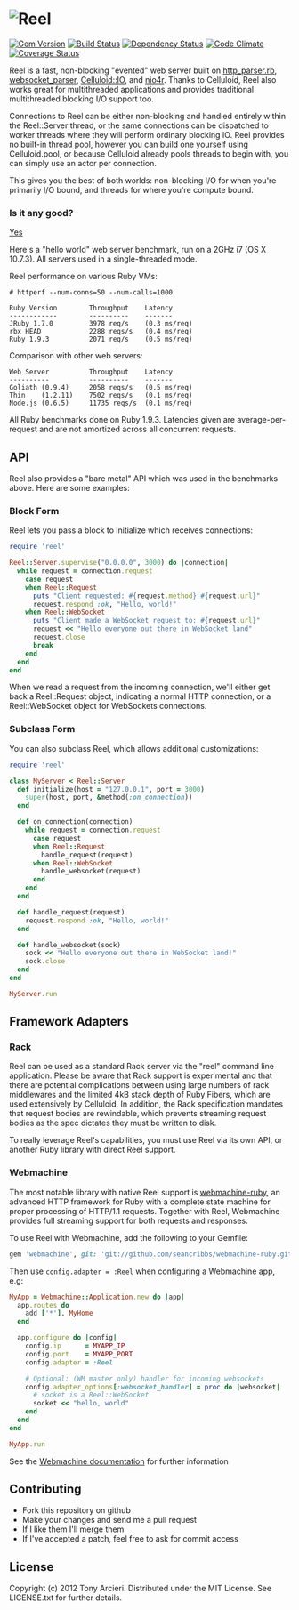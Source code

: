 ![Reel](https://github.com/celluloid/reel/raw/master/logo.png)
=======
[![Gem Version](https://badge.fury.io/rb/reel.png)](http://rubygems.org/gems/reel)
[![Build Status](https://secure.travis-ci.org/celluloid/reel.png?branch=master)](http://travis-ci.org/celluloid/reel)
[![Dependency Status](https://gemnasium.com/celluloid/reel.png)](https://gemnasium.com/celluloid/reel)
[![Code Climate](https://codeclimate.com/github/celluloid/reel.png)](https://codeclimate.com/github/celluloid/reel)
[![Coverage Status](https://coveralls.io/repos/celluloid/reel/badge.png?branch=master)](https://coveralls.io/r/celluloid/reel)

Reel is a fast, non-blocking "evented" web server built on [http_parser.rb][parser],
[websocket_parser][websockets], [Celluloid::IO][celluloidio], and [nio4r][nio4r]. Thanks
to Celluloid, Reel also works great for multithreaded applications and provides
traditional multithreaded blocking I/O support too.

[parser]: https://github.com/tmm1/http_parser.rb
[websockets]: https://github.com/afcapel/websocket_parser
[celluloidio]: https://github.com/celluloid/celluloid-io
[nio4r]: https://github.com/tarcieri/nio4r

Connections to Reel can be either non-blocking and handled entirely within
the Reel::Server thread, or the same connections can be dispatched to worker
threads where they will perform ordinary blocking IO. Reel provides no
built-in thread pool, however you can build one yourself using Celluloid.pool,
or because Celluloid already pools threads to begin with, you can simply use
an actor per connection.

This gives you the best of both worlds: non-blocking I/O for when you're
primarily I/O bound, and threads for where you're compute bound.

### Is it any good?

[Yes](http://news.ycombinator.com/item?id=3067434)

Here's a "hello world" web server benchmark, run on a 2GHz i7 (OS X 10.7.3).
All servers used in a single-threaded mode.

Reel performance on various Ruby VMs:

```
# httperf --num-conns=50 --num-calls=1000

Ruby Version        Throughput    Latency
------------        ----------    -------
JRuby 1.7.0         3978 req/s    (0.3 ms/req)
rbx HEAD            2288 reqs/s   (0.4 ms/req)
Ruby 1.9.3          2071 req/s    (0.5 ms/req)
```

Comparison with other web servers:

```
Web Server          Throughput    Latency
----------          ----------    -------
Goliath (0.9.4)     2058 reqs/s   (0.5 ms/req)
Thin    (1.2.11)    7502 reqs/s   (0.1 ms/req)
Node.js (0.6.5)     11735 reqs/s  (0.1 ms/req)
```

All Ruby benchmarks done on Ruby 1.9.3. Latencies given are average-per-request
and are not amortized across all concurrent requests.

API
---

Reel also provides a "bare metal" API which was used in the benchmarks above.
Here are some examples:

### Block Form

Reel lets you pass a block to initialize which receives connections:

```ruby
require 'reel'

Reel::Server.supervise("0.0.0.0", 3000) do |connection|
  while request = connection.request
    case request
    when Reel::Request
      puts "Client requested: #{request.method} #{request.url}"
      request.respond :ok, "Hello, world!"
    when Reel::WebSocket
      puts "Client made a WebSocket request to: #{request.url}"
      request << "Hello everyone out there in WebSocket land"
      request.close
      break
    end
  end
end
```

When we read a request from the incoming connection, we'll either get back
a Reel::Request object, indicating a normal HTTP connection, or a
Reel::WebSocket object for WebSockets connections.

### Subclass Form

You can also subclass Reel, which allows additional customizations:

```ruby
require 'reel'

class MyServer < Reel::Server
  def initialize(host = "127.0.0.1", port = 3000)
    super(host, port, &method(:on_connection))
  end

  def on_connection(connection)
    while request = connection.request
      case request
      when Reel::Request
        handle_request(request)
      when Reel::WebSocket
        handle_websocket(request)
      end
    end
  end

  def handle_request(request)
    request.respond :ok, "Hello, world!"
  end

  def handle_websocket(sock)
    sock << "Hello everyone out there in WebSocket land!"
    sock.close
  end
end

MyServer.run
```

Framework Adapters
------------------
### Rack

Reel can be used as a standard Rack server via the "reel" command line
application. Please be aware that Rack support is experimental and that there
are potential complications between using large numbers of rack middlewares
and the limited 4kB stack depth of Ruby Fibers, which are used extensively
by Celluloid. In addition, the Rack specification mandates that request bodies
are rewindable, which prevents streaming request bodies as the spec dictates
they must be written to disk.

To really leverage Reel's capabilities, you must use Reel via its own API,
or another Ruby library with direct Reel support.

### Webmachine

The most notable library with native Reel support is
[webmachine-ruby](https://github.com/seancribbs/webmachine-ruby),
an advanced HTTP framework for Ruby with a complete state machine for proper
processing of HTTP/1.1 requests. Together with Reel, Webmachine provides
full streaming support for both requests and responses.

To use Reel with Webmachine, add the following to your Gemfile:

```ruby
gem 'webmachine', git: 'git://github.com/seancribbs/webmachine-ruby.git'
```

Then use `config.adapter = :Reel` when configuring a Webmachine app, e.g:

```ruby
MyApp = Webmachine::Application.new do |app|
  app.routes do
    add ['*'], MyHome
  end

  app.configure do |config|
    config.ip      = MYAPP_IP
    config.port    = MYAPP_PORT
    config.adapter = :Reel

    # Optional: (WM master only) handler for incoming websockets
    config.adapter_options[:websocket_handler] = proc do |websocket|
      # socket is a Reel::WebSocket
      socket << "hello, world"
    end
  end
end

MyApp.run
```

See the [Webmachine documentation](http://rubydoc.info/gems/webmachine/frames/file/README.md)
for further information

Contributing
------------

* Fork this repository on github
* Make your changes and send me a pull request
* If I like them I'll merge them
* If I've accepted a patch, feel free to ask for commit access

License
-------

Copyright (c) 2012 Tony Arcieri. Distributed under the MIT License. See
LICENSE.txt for further details.
